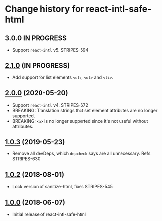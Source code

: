 # Change history for react-intl-safe-html

## 3.0.0 IN PROGRESS

* Support `react-intl` v5. STRIPES-694

## [2.1.0](https://github.com/folio-org/react-intl-safe-html/tree/v2.1.0) (IN PROGRESS)

* Add support for list elements `<ul>`, `<ol>` and `<li>`.

## [2.0.0](https://github.com/folio-org/react-intl-safe-html/tree/v2.0.0) (2020-05-20)

* Support `react-intl` v4. STRIPES-672
* BREAKING: Translation strings that set element attributes are no longer supported.
* BREAKING: `<a>` is no longer supported since it's not useful without attributes.

## [1.0.3](https://github.com/folio-org/react-intl-safe-html/tree/v1.0.3) (2019-05-23)
* Remove all devDeps, which `depcheck` says are all unnecessary. Refs STRIPES-630

## [1.0.2](https://github.com/folio-org/react-intl-safe-html/tree/v1.0.2) (2018-08-01)
* Lock version of sanitize-html, fixes STRIPES-545

## [1.0.0](https://github.com/folio-org/react-intl-safe-html/tree/v1.0.0) (2018-06-07)

* Initial release of react-intl-safe-html
